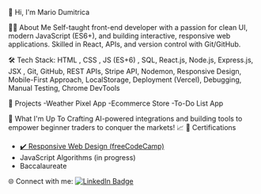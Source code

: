 👋 Hi, I'm Mario Dumitrica

 🙋‍♂️ About Me
Self-taught front-end developer with a passion for clean UI, modern JavaScript (ES6+), and building interactive,
responsive web applications. Skilled in React, APIs, and version control with Git/GitHub.

 🛠️ Tech Stack: HTML , CSS , JS (ES+6) , SQL, React.js, Node.js, Express.js, JSX , Git, GitHub, REST APIs, Stripe API,
Nodemon, Responsive Design, Mobile-First Approach, LocalStorage, Deployment (Vercel), Debugging, Manual Testing,
Chrome DevTools

📂 Projects
    -Weather Pixel App 
    -Ecommerce Store
    -To-Do List App 
    

🚀 What I'm Up To
 Crafting AI-powered integrations and building tools to empower beginner traders to conquer the markets! 📈
 📜 Certifications
- [✔️ Responsive Web Design (freeCodeCamp)](https://www.freecodecamp.org/certification/MarioDumi27/responsive-web-design)
- JavaScript Algorithms (in progress)
- Baccalaureate

🌐 Connect with me:
<a href="https://www.linkedin.com/in/mario-dumi-560066358/">
  <img src="https://img.shields.io/badge/LinkedIn-0077B5?style=for-the-badge&logo=linkedin&logoColor=white" alt="LinkedIn Badge"/>
</a>
  


